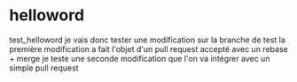 # helloword
test_helloword
je vais donc tester une modification sur la branche de test
la première modification a fait l'objet d'un pull request accepté avec un rebase + merge
je teste une seconde modification que l'on va intégrer avec un simple pull request
